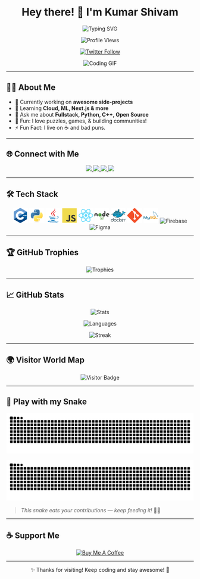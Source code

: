 <!-- ## Hi there 👋

**kumarshivam2s/kumarshivam2s** is a ✨ _special_ ✨ repository because its `README.md` (this file) appears on your GitHub profile.

Here are some ideas to get you started:

- 🔭 I’m currently working on ...
- 🌱 I’m currently learning ...
- 👯 I’m looking to collaborate on ...
- 🤔 I’m looking for help with ...
- 💬 Ask me about ...
- 📫 How to reach me: ...
- 😄 Pronouns: ...
- ⚡ Fun fact: ...
-->

<h1 align="center">Hey there! 👋 I'm Kumar Shivam</h1>

<p align="center">
  <img src="https://readme-typing-svg.herokuapp.com?font=Fira+Code&duration=3000&pause=1000&center=true&vCenter=true&width=435&lines=I+build+cool+stuff.;I+break+things+to+fix+them.;Open+Source+Forever+❤️;Let%27s+code+together!+🚀" alt="Typing SVG" />
</p>

<p align="center">
  <img src="https://komarev.com/ghpvc/?username=kumarshivam2s&label=Profile%20views&color=0e75b6&style=flat" alt="Profile Views" />
</p>

<p align="center">
  <a href="https://twitter.com/kumarshivam2s" target="_blank">
    <img src="https://img.shields.io/twitter/follow/kumarshivam2s?logo=twitter&style=for-the-badge" alt="Twitter Follow" />
  </a>
</p>

<p align="center">
  <img src="https://media.giphy.com/media/3ohzdYJK1wAdPWVk88/giphy.gif" width="300" alt="Coding GIF" />
</p>

---

## 🧑‍💻 About Me

- 🔭 Currently working on **awesome side-projects**
- 🌱 Learning **Cloud, ML, Next.js & more**
- 💬 Ask me about **Fullstack, Python, C++, Open Source**
- 🧩 Fun: I love puzzles, games, & building communities!
- ⚡ Fun Fact: I live on ☕ and bad puns.

---

## 🌐 Connect with Me

<p align="center">
  <a href="https://linkedin.com/in/kumarshivam.new" target="blank">
    <img src="https://img.shields.io/badge/LinkedIn-0077B5?style=for-the-badge&logo=linkedin&logoColor=white" />
  </a>
  <a href="https://twitter.com/kumarshivam2s" target="blank">
    <img src="https://img.shields.io/badge/Twitter-1DA1F2?style=for-the-badge&logo=twitter&logoColor=white" />
  </a>
  <a href="https://fb.com/kumarshivam2s" target="blank">
    <img src="https://img.shields.io/badge/Facebook-1877F2?style=for-the-badge&logo=facebook&logoColor=white" />
  </a>
  <a href="https://instagram.com/kumarshivam2s" target="blank">
    <img src="https://img.shields.io/badge/Instagram-E4405F?style=for-the-badge&logo=instagram&logoColor=white" />
  </a>
</p>

---

## 🛠️ Tech Stack

<p align="center">
  <img src="https://raw.githubusercontent.com/devicons/devicon/master/icons/cplusplus/cplusplus-original.svg" alt="C++" width="40" height="40"/>
  <img src="https://raw.githubusercontent.com/devicons/devicon/master/icons/python/python-original.svg" alt="Python" width="40" height="40"/>
  <img src="https://raw.githubusercontent.com/devicons/devicon/master/icons/java/java-original.svg" alt="Java" width="40" height="40"/>
  <img src="https://raw.githubusercontent.com/devicons/devicon/master/icons/javascript/javascript-original.svg" alt="JavaScript" width="40" height="40"/>
  <img src="https://raw.githubusercontent.com/devicons/devicon/master/icons/react/react-original.svg" alt="React" width="40" height="40"/>
  <img src="https://raw.githubusercontent.com/devicons/devicon/master/icons/nodejs/nodejs-original-wordmark.svg" alt="Node.js" width="40" height="40"/>
  <img src="https://raw.githubusercontent.com/devicons/devicon/master/icons/docker/docker-original-wordmark.svg" alt="Docker" width="40" height="40"/>
  <img src="https://raw.githubusercontent.com/devicons/devicon/master/icons/git/git-original.svg" alt="Git" width="40" height="40"/>
  <img src="https://raw.githubusercontent.com/devicons/devicon/master/icons/mysql/mysql-original-wordmark.svg" alt="MySQL" width="40" height="40"/>
  <img src="https://www.vectorlogo.zone/logos/firebase/firebase-icon.svg" alt="Firebase" width="40" height="40"/>
  <img src="https://www.vectorlogo.zone/logos/figma/figma-icon.svg" alt="Figma" width="40" height="40"/>
</p>

---

## 🏆 GitHub Trophies

<p align="center">
  <img src="https://github-profile-trophy.vercel.app/?username=kumarshivam2s&theme=onedark&margin-w=15&margin-h=15" alt="Trophies" />
</p>

---

## 📈 GitHub Stats

<p align="center">
  <img src="https://github-readme-stats.vercel.app/api?username=kumarshivam2s&show_icons=true&theme=tokyonight" alt="Stats" />
</p>

<p align="center">
  <img src="https://github-readme-stats.vercel.app/api/top-langs/?username=kumarshivam2s&layout=compact&theme=tokyonight" alt="Languages" />
</p>

<p align="center">
  <img src="https://github-readme-streak-stats.herokuapp.com/?user=kumarshivam2s&theme=tokyonight" alt="Streak" />
</p>

---

## 🌍 Visitor World Map

<p align="center">
  <img src="https://api.visitorbadge.io/api/visitors?path=kumarshivam2s&label=Visitors&countColor=%23263759&style=flat" alt="Visitor Badge"/>
</p>

---

## 🐍 Play with my Snake

<p align="center">
  <img src="https://github.com/kumarshivam2s/kumarshivam2s/raw/output/github-contribution-grid-snake.svg" alt="Snake animation" />
</p>

![Snake animation](https://github.com/kumarshivam2s/kumarshivam2s/raw/output/github-contribution-grid-snake.svg)


> *This snake eats your contributions — keep feeding it!* 🐍✨

---

## ☕ Support Me

<p align="center">
  <a href="https://www.buymeacoffee.com/1kms1994x">
    <img src="https://cdn.buymeacoffee.com/buttons/v2/default-yellow.png" height="50" width="210" alt="Buy Me A Coffee" />
  </a>
</p>

---

<p align="center">✨ Thanks for visiting! Keep coding and stay awesome! 🚀</p>


